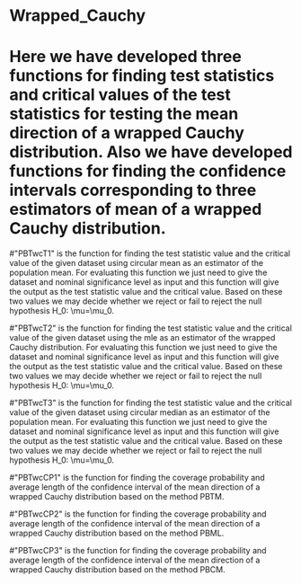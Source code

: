 # Wrapped_Cauchy


# Here we have developed three functions for finding test statistics and critical values of the test statistics for testing the mean direction of a wrapped Cauchy distribution. Also we have developed functions for finding the confidence intervals corresponding to three estimators of mean of a wrapped Cauchy distribution. 
#"PBTwcT1" is the function for finding the test statistic value and the critical value of the given dataset using circular mean as an estimator of the population mean. For evaluating this function we just need to give the dataset and nominal significance level as input and this function will give the output as the test statistic value and the critical value. Based on these two values we may decide whether we reject or fail to reject the null hypothesis H_0: \mu=\mu_0.



#"PBTwcT2" is the function for finding the test statistic value and the critical value of the given dataset using the mle as an estimator of the wrapped Cauchy distribution. For evaluating this function we just need to give the dataset and nominal significance level as input and this function will give the output as the test statistic value and the critical value. Based on these two values we may decide whether we reject or fail to reject the null hypothesis H_0: \mu=\mu_0.

#"PBTwcT3" is the function for finding the test statistic value and the critical value of the given dataset using circular median as an estimator of the population mean. For evaluating this function we just need to give the dataset and nominal significance level as input and this function will give the output as the test statistic value and the critical value. Based on these two values we may decide whether we reject or fail to reject the null hypothesis H_0: \mu=\mu_0.


#"PBTwcCP1" is the function for finding the coverage probability and average length of the confidence interval of the mean direction of a wrapped Cauchy distribution based on the method PBTM.

#"PBTwcCP2" is the function for finding the coverage probability and average length of the confidence interval of the mean direction of a wrapped Cauchy distribution based on the method PBML.

#"PBTwcCP3" is the function for finding the coverage probability and average length of the confidence interval of the mean direction of a wrapped Cauchy distribution based on the method PBCM.
